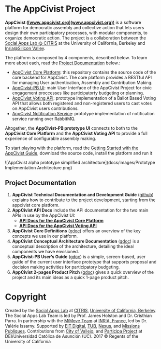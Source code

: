 # The AppCivist Project 

**AppCivist ([www.appcivist.org](www.appcivist.org))** is a software platform for democratic assembly and collective action that lets users design their own participatory processes, with modular components, to organize democratic action. The project  is a collaboration between the [Social Apps Lab @ CITRIS](http://citris-uc.org/initiatives/social-apps-lab/) at the University of California, Berkeley and [Inria@Silicon Valley](https://project.inria.fr/siliconvalley/). 

The platform is composed by 4 components, described below. To learn more about each, read the [Project Documentation](#project-documentation) below.:

* [AppCivist Core Platform](https://github.com/socialappslab/appcivist-platform/): this repository contains the source code of the core backend for AppCivist. The core platform provides a RESTful API for managing User authentication, Assembly and Contribution Making. 
* [AppCivist-PB UI](https://github.com/socialappslab/appcivist-pb-client): main User Interface of the AppCivist Project for civic engagement proccesses like participatorty budgeting or planning.
* [AppCivist Voting API](https://github.com/socialappslab/appcivist-voting-api): prototype implementation of a Ballot Based Voting API that allows both registered and non-registered users to cast votes on AppCivist users contributions. 
* [AppCivist Notification Service](https://github.com/socialappslab/appcivist-voting-api): prototype implementation of notification service running over RabbitMQ. 

Altogether, the **AppCivist-PB prototype UI** connects to both to the **AppCivist Core Platform** and the **AppCivist Voting API** to provide a full experience of configurable assembly making.

To start playing with the platform, read the [Getting Started with the AppCivist Guide](https://github.com/socialappslab/appcivist-platform/docs/getting-started.md), download the source code, install the platform and run it

![AppCivist alpha prototype simplified architecture](docs/images/Prototype Implementation Architecture.png)  

## Project Documentation

1. **AppCivist Technical Documentation and Development Guide** ([github](docs/architecture.md)) explains how to contribute to the project development, starting from the appcivist core platform.
2.  **AppCivist API Docs** include the API documentation for the two main APIs in use by the AppCivist UI: 
    * **[API Docs for the AppCivist Core Platform](https://platform.appcivist.org/api/doc)**
    * **[API Docs for the AppCivist Voting API](https://platform.appcivist.org/voting/docs/api/v0.html)**
3. **AppCivist Core Definitions** ([gdoc](https://docs.google.com/document/d/1mgT9ac9c6bvhGMZ7_IHLYAAgwHxr06gK57RC1BI8gPQ/edit?usp=sharing)) offers an overview of the key concepts we use in our platform. 
4. **AppCivist Conceptual Architecture Documentation** ([gdoc](https://docs.google.com/document/d/1K0aceRhEYoW04D9CjM9g3LbQYuDKXD08yLLPkuhZJQ8/edit?usp=sharing)) is a conceptual description of the architecture, detailing the ideal components we have envisioned. 
5. **AppCivist-PB User’s Guide** ([gdoc](https://docs.google.com/document/d/1a2jmVKqtZSM2VRxTMImRFGbjsgRQpFXl7RHHjW1022U/edit?usp=sharing)) is a simple, screen-based, user guide of the current user interface prototype that supports proposal and decision making activities for participatory budgeting. 
6. **AppCivist 2-pages Product Pitch** ([gdoc](https://docs.google.com/document/d/14n4_EF36vXYfiA6FVPbrbzWyhadA08t6wV1bkEYJw3o/edit?usp=sharing)) gives a quick overview of the project and its main ideas as a quick 1-page product pitch.  

# Copyright

Created by the [Social Apps Lab](http://www.socialappslab.org/) at [CITRIS](http://citris-uc.org/), [University of California, Berkeley](http://www.berkeley.edu/). 
The Social Apps Lab Team is led by Prof. James Holston and Dr. Cristhian Parra. 
In partnership with the [MiMove Team](https://www.inria.fr/en/teams/mimove) at [INRIA, France](https://www.inria.fr/), led by Dr. Valérie Issarny. 
Supported by [EIT Digital](https://www.eitdigital.eu/), [TUB](http://www.tu-berlin.de/), [Nexus](http://www.nexusinstitut.de/index.php/en), and [Missions Publiques](https://missionspubliques.org/).
Contributions from [City of Vallejo](http://www.ci.vallejo.ca.us/), and [Participa Project](http://www.dei.uc.edu.py/proyectos/participa/?lang=es) at DEI/Universidad Católica de Asunción (UC).
2017 © Regents of the University of California
